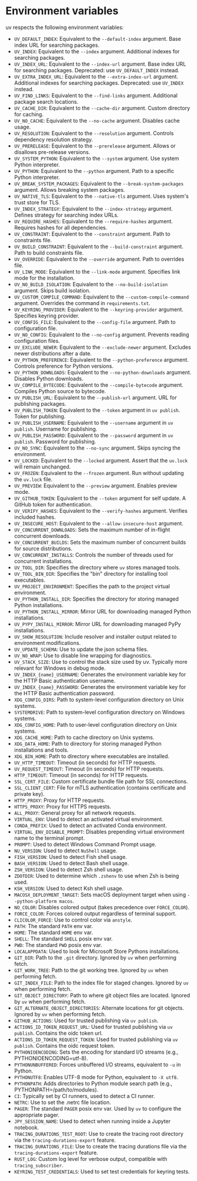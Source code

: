 # Environment variables

uv respects the following environment variables:

- `UV_DEFAULT_INDEX`: Equivalent to the `--default-index` argument. Base index URL for searching packages.
- `UV_INDEX`: Equivalent to the `--index` argument. Additional indexes for searching packages.
- `UV_INDEX_URL`: Equivalent to the `--index-url` argument. Base index URL for searching packages.
  Deprecated: use `UV_DEFAULT_INDEX` instead.
- `UV_EXTRA_INDEX_URL`: Equivalent to the `--extra-index-url` argument. Additional indexes for searching packages.
  Deprecated: use `UV_INDEX` instead.
- `UV_FIND_LINKS`: Equivalent to the `--find-links` argument. Additional package search locations.
- `UV_CACHE_DIR`: Equivalent to the `--cache-dir` argument. Custom directory for caching.
- `UV_NO_CACHE`: Equivalent to the `--no-cache` argument. Disables cache usage.
- `UV_RESOLUTION`: Equivalent to the `--resolution` argument. Controls dependency resolution strategy.
- `UV_PRERELEASE`: Equivalent to the `--prerelease` argument. Allows or disallows pre-release versions.
- `UV_SYSTEM_PYTHON`: Equivalent to the `--system` argument. Use system Python interpreter.
- `UV_PYTHON`: Equivalent to the `--python` argument. Path to a specific Python interpreter.
- `UV_BREAK_SYSTEM_PACKAGES`: Equivalent to the `--break-system-packages` argument. Allows breaking system packages.
- `UV_NATIVE_TLS`: Equivalent to the `--native-tls` argument. Uses system's trust store for TLS.
- `UV_INDEX_STRATEGY`: Equivalent to the `--index-strategy` argument. Defines strategy for searching index URLs.
- `UV_REQUIRE_HASHES`: Equivalent to the `--require-hashes` argument. Requires hashes for all dependencies.
- `UV_CONSTRAINT`: Equivalent to the `--constraint` argument. Path to constraints file.
- `UV_BUILD_CONSTRAINT`: Equivalent to the `--build-constraint` argument. Path to build constraints file.
- `UV_OVERRIDE`: Equivalent to the `--override` argument. Path to overrides file.
- `UV_LINK_MODE`: Equivalent to the `--link-mode` argument. Specifies link mode for the installation.
- `UV_NO_BUILD_ISOLATION`: Equivalent to the `--no-build-isolation` argument. Skips build isolation.
- `UV_CUSTOM_COMPILE_COMMAND`: Equivalent to the `--custom-compile-command` argument. Overrides the command in `requirements.txt`.
- `UV_KEYRING_PROVIDER`: Equivalent to the `--keyring-provider` argument. Specifies keyring provider.
- `UV_CONFIG_FILE`: Equivalent to the `--config-file` argument. Path to configuration file.
- `UV_NO_CONFIG`: Equivalent to the `--no-config` argument. Prevents reading configuration files.
- `UV_EXCLUDE_NEWER`: Equivalent to the `--exclude-newer` argument. Excludes newer distributions after a date.
- `UV_PYTHON_PREFERENCE`: Equivalent to the `--python-preference` argument. Controls preference for Python versions.
- `UV_PYTHON_DOWNLOADS`: Equivalent to the `--no-python-downloads` argument. Disables Python downloads.
- `UV_COMPILE_BYTECODE`: Equivalent to the `--compile-bytecode` argument. Compiles Python source to bytecode.
- `UV_PUBLISH_URL`: Equivalent to the `--publish-url` argument. URL for publishing packages.
- `UV_PUBLISH_TOKEN`: Equivalent to the `--token` argument in `uv publish`. Token for publishing.
- `UV_PUBLISH_USERNAME`: Equivalent to the `--username` argument in `uv publish`. Username for publishing.
- `UV_PUBLISH_PASSWORD`: Equivalent to the `--password` argument in `uv publish`. Password for publishing.
- `UV_NO_SYNC`: Equivalent to the `--no-sync` argument. Skips syncing the environment.
- `UV_LOCKED`: Equivalent to the `--locked` argument. Assert that the `uv.lock` will remain unchanged.
- `UV_FROZEN`: Equivalent to the `--frozen` argument. Run without updating the `uv.lock` file.
- `UV_PREVIEW`: Equivalent to the `--preview` argument. Enables preview mode.
- `UV_GITHUB_TOKEN`: Equivalent to the `--token` argument for self update. A GitHub token for authentication.
- `UV_VERIFY_HASHES`: Equivalent to the `--verify-hashes` argument. Verifies included hashes.
- `UV_INSECURE_HOST`: Equivalent to the `--allow-insecure-host` argument.
- `UV_CONCURRENT_DOWNLOADS`: Sets the maximum number of in-flight concurrent downloads.
- `UV_CONCURRENT_BUILDS`: Sets the maximum number of concurrent builds for source distributions.
- `UV_CONCURRENT_INSTALLS`: Controls the number of threads used for concurrent installations.
- `UV_TOOL_DIR`: Specifies the directory where `uv` stores managed tools.
- `UV_TOOL_BIN_DIR`: Specifies the "bin" directory for installing tool executables.
- `UV_PROJECT_ENVIRONMENT`: Specifies the path to the project virtual environment.
- `UV_PYTHON_INSTALL_DIR`: Specifies the directory for storing managed Python installations.
- `UV_PYTHON_INSTALL_MIRROR`: Mirror URL for downloading managed Python installations.
- `UV_PYPY_INSTALL_MIRROR`: Mirror URL for downloading managed PyPy installations.
- `UV_SHOW_RESOLUTION`: Include resolver and installer output related to environment modifications.
- `UV_UPDATE_SCHEMA`: Use to update the json schema files.
- `UV_NO_WRAP`: Use to disable line wrapping for diagnostics.
- `UV_STACK_SIZE`: Use to control the stack size used by uv. Typically more relevant for Windows in debug mode.
- `UV_INDEX_{name}_USERNAME`: Generates the environment variable key for the HTTP Basic authentication username.
- `UV_INDEX_{name}_PASSWORD`: Generates the environment variable key for the HTTP Basic authentication password.
- `XDG_CONFIG_DIRS`: Path to system-level configuration directory on Unix systems.
- `SYSTEMDRIVE`: Path to system-level configuration directory on Windows systems.
- `XDG_CONFIG_HOME`: Path to user-level configuration directory on Unix systems.
- `XDG_CACHE_HOME`: Path to cache directory on Unix systems.
- `XDG_DATA_HOME`: Path to directory for storing managed Python installations and tools.
- `XDG_BIN_HOME`: Path to directory where executables are installed.
- `UV_HTTP_TIMEOUT`: Timeout (in seconds) for HTTP requests.
- `UV_REQUEST_TIMEOUT`: Timeout (in seconds) for HTTP requests.
- `HTTP_TIMEOUT`: Timeout (in seconds) for HTTP requests.
- `SSL_CERT_FILE`: Custom certificate bundle file path for SSL connections.
- `SSL_CLIENT_CERT`: File for mTLS authentication (contains certificate and private key).
- `HTTP_PROXY`: Proxy for HTTP requests.
- `HTTPS_PROXY`: Proxy for HTTPS requests.
- `ALL_PROXY`: General proxy for all network requests.
- `VIRTUAL_ENV`: Used to detect an activated virtual environment.
- `CONDA_PREFIX`: Used to detect an activated Conda environment.
- `VIRTUAL_ENV_DISABLE_PROMPT`: Disables prepending virtual environment name to the terminal prompt.
- `PROMPT`: Used to detect Windows Command Prompt usage.
- `NU_VERSION`: Used to detect `NuShell` usage.
- `FISH_VERSION`: Used to detect Fish shell usage.
- `BASH_VERSION`: Used to detect Bash shell usage.
- `ZSH_VERSION`: Used to detect Zsh shell usage.
- `ZDOTDIR`: Used to determine which `.zshenv` to use when Zsh is being used.
- `KSH_VERSION`: Used to detect Ksh shell usage.
- `MACOSX_DEPLOYMENT_TARGET`: Sets macOS deployment target when using `--python-platform macos`.
- `NO_COLOR`: Disables colored output (takes precedence over `FORCE_COLOR`).
- `FORCE_COLOR`: Forces colored output regardless of terminal support.
- `CLICOLOR_FORCE`: Use to control color via `anstyle`.
- `PATH`: The standard `PATH` env var.
- `HOME`: The standard `HOME` env var.
- `SHELL`: The standard `SHELL` posix env var.
- `PWD`: The standard `PWD` posix env var.
- `LOCALAPPDATA`: Used to look for Microsoft Store Pythons installations.
- `GIT_DIR`: Path to the `.git` directory. Ignored by `uv` when performing fetch.
- `GIT_WORK_TREE`: Path to the git working tree. Ignored by `uv` when performing fetch.
- `GIT_INDEX_FILE`: Path to the index file for staged changes. Ignored by `uv` when performing fetch.
- `GIT_OBJECT_DIRECTORY`: Path to where git object files are located. Ignored by `uv` when performing fetch.
- `GIT_ALTERNATE_OBJECT_DIRECTORIES`: Alternate locations for git objects. Ignored by `uv` when performing fetch.
- `GITHUB_ACTIONS`: Used for trusted publishing via `uv publish`.
- `ACTIONS_ID_TOKEN_REQUEST_URL`: Used for trusted publishing via `uv publish`. Contains the oidc token url.
- `ACTIONS_ID_TOKEN_REQUEST_TOKEN`: Used for trusted publishing via `uv publish`. Contains the oidc request token.
- `PYTHONIOENCODING`: Sets the encoding for standard I/O streams (e.g., PYTHONIOENCODING=utf-8).
- `PYTHONUNBUFFERED`: Forces unbuffered I/O streams, equivalent to `-u` in Python.
- `PYTHONUTF8`: Enables UTF-8 mode for Python, equivalent to `-X utf8`.
- `PYTHONPATH`: Adds directories to Python module search path (e.g., PYTHONPATH=/path/to/modules).
- `CI`: Typically set by CI runners, used to detect a CI runner.
- `NETRC`: Use to set the .netrc file location.
- `PAGER`: The standard `PAGER` posix env var. Used by `uv` to configure the appropriate pager.
- `JPY_SESSION_NAME`: Used to detect when running inside a Jupyter notebook.
- `TRACING_DURATIONS_TEST_ROOT`: Use to create the tracing root directory via the `tracing-durations-export` feature.
- `TRACING_DURATIONS_FILE`: Use to create the tracing durations file via the `tracing-durations-export` feature.
- `RUST_LOG`: Custom log level for verbose output, compatible with `tracing_subscriber`.
- `KEYRING_TEST_CREDENTIALS`: Used to set test credentials for keyring tests.
